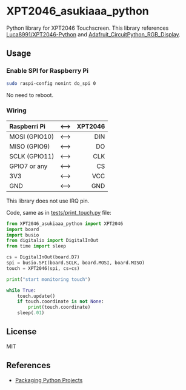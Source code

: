 # XPT2046_asukiaaa_python

Python library for XPT2046 Touchscreen.
This library references [Luca8991/XPT2046-Python](https://github.com/Luca8991/XPT2046-Python) and [Adafruit_CircuitPython_RGB_Display](https://github.com/adafruit/Adafruit_CircuitPython_RGB_Display).

## Usage

### Enable SPI for Raspberry Pi

```sh
sudo raspi-config nonint do_spi 0
```

No need to reboot.

### Wiring

| Raspberri Pi  | <--> | XPT2046 |
| :------------ |:---------------:| -----:|
| MOSI (GPIO10) | <--> | DIN |
| MISO (GPIO9) | <--> | DO |
| SCLK (GPIO11) | <--> | CLK |
| GPIO7 or any | <--> | CS |
| 3V3 | <--> | VCC |
| GND | <--> | GND |

This library does not use IRQ pin.

Code, same as in [tests/print_touch.py](https://github.com/asukiaaa/XPT2046_asukiaaa_python/blob/main/tests/print_touch.py) file:

```py
from XPT2046_asukiaaa_python import XPT2046
import board
import busio
from digitalio import DigitalInOut
from time import sleep

cs = DigitalInOut(board.D7)
spi = busio.SPI(board.SCLK, board.MOSI, board.MISO)
touch = XPT2046(spi, cs=cs)

print("start monitoring touch")

while True:
    touch.update()
    if touch.coordinate is not None:
        print(touch.coordinate)
    sleep(.01)
```

## License

MIT

## References

- [Packaging Python Projects](https://packaging.python.org/en/latest/tutorials/packaging-projects/)
